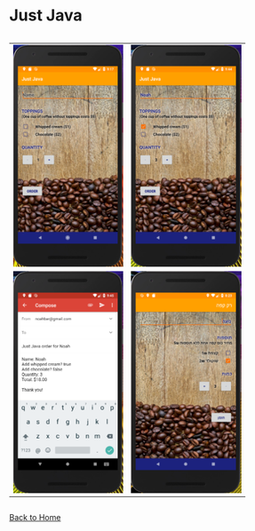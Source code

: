Just Java
====================================

<div style="overflow-x:auto;">
	<table align="center" cellspacing="0" cellpadding="0" style="border: none; border-collapse:collapse">
		<tr>
			<td align="center"><a href="images/JustJava1.PNG"><img src="images/JustJava1.PNG" style="max-height: 400px" /></a></td>
			<td align="center"><a href="images/JustJava2.PNG"><img src="images/JustJava2.PNG" style="max-height: 400px" /></a></td>
		</tr>
		<tr>
			<td align="center"><a href="images/JustJava3.PNG"><img src="images/JustJava3.PNG" style="max-height: 400px" /></a></td>
			<td align="center"><a href="images/JustJava4.PNG"><img src="images/JustJava4.PNG" style="max-height: 400px" /></a></td>
		</tr>
	</table>
</div>

[Back to Home](index)
